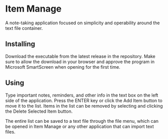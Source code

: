 # Item Manage
A note-taking application focused on simplicity and operability around the text file container.

## Installing
Download the executable from the latest release in the repository. Make sure to allow the download in your browser and approve the program in Microsoft SmartScreen when opening for the first time.

## Using
Type important notes, reminders, and other info in the text box on the left side of the application. Press the ENTER key or click the Add Item button to move it to the list.
Items in the list can be removed by selecting and clicking the Delete Selected Item button.

The entire list can be saved to a text file through the file menu, which can be opened in Item Manage or any other application that can import text files.
